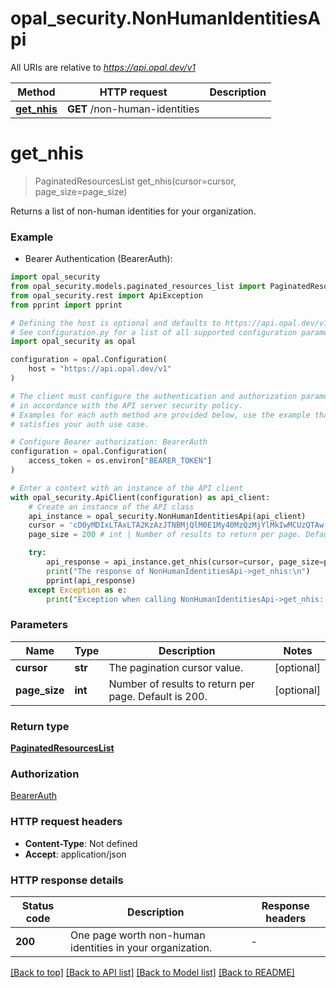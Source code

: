 # opal_security.NonHumanIdentitiesApi

All URIs are relative to *https://api.opal.dev/v1*

Method | HTTP request | Description
------------- | ------------- | -------------
[**get_nhis**](NonHumanIdentitiesApi.md#get_nhis) | **GET** /non-human-identities | 


# **get_nhis**
> PaginatedResourcesList get_nhis(cursor=cursor, page_size=page_size)



Returns a list of non-human identities for your organization.

### Example

* Bearer Authentication (BearerAuth):

```python
import opal_security
from opal_security.models.paginated_resources_list import PaginatedResourcesList
from opal_security.rest import ApiException
from pprint import pprint

# Defining the host is optional and defaults to https://api.opal.dev/v1
# See configuration.py for a list of all supported configuration parameters.
import opal_security as opal

configuration = opal.Configuration(
    host = "https://api.opal.dev/v1"
)

# The client must configure the authentication and authorization parameters
# in accordance with the API server security policy.
# Examples for each auth method are provided below, use the example that
# satisfies your auth use case.

# Configure Bearer authorization: BearerAuth
configuration = opal.Configuration(
    access_token = os.environ["BEARER_TOKEN"]
)

# Enter a context with an instance of the API client
with opal_security.ApiClient(configuration) as api_client:
    # Create an instance of the API class
    api_instance = opal_security.NonHumanIdentitiesApi(api_client)
    cursor = 'cD0yMDIxLTAxLTA2KzAzJTNBMjQlM0E1My40MzQzMjYlMkIwMCUzQTAw' # str | The pagination cursor value. (optional)
    page_size = 200 # int | Number of results to return per page. Default is 200. (optional)

    try:
        api_response = api_instance.get_nhis(cursor=cursor, page_size=page_size)
        print("The response of NonHumanIdentitiesApi->get_nhis:\n")
        pprint(api_response)
    except Exception as e:
        print("Exception when calling NonHumanIdentitiesApi->get_nhis: %s\n" % e)
```



### Parameters


Name | Type | Description  | Notes
------------- | ------------- | ------------- | -------------
 **cursor** | **str**| The pagination cursor value. | [optional] 
 **page_size** | **int**| Number of results to return per page. Default is 200. | [optional] 

### Return type

[**PaginatedResourcesList**](PaginatedResourcesList.md)

### Authorization

[BearerAuth](../README.md#BearerAuth)

### HTTP request headers

 - **Content-Type**: Not defined
 - **Accept**: application/json

### HTTP response details

| Status code | Description | Response headers |
|-------------|-------------|------------------|
**200** | One page worth non-human identities in your organization. |  -  |

[[Back to top]](#) [[Back to API list]](../README.md#documentation-for-api-endpoints) [[Back to Model list]](../README.md#documentation-for-models) [[Back to README]](../README.md)

